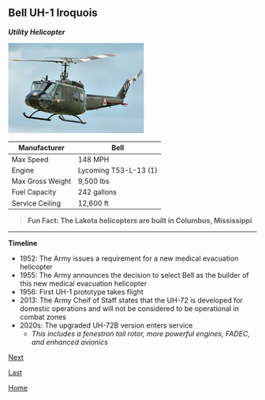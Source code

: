 ## Bell UH-1 Iroquois
_**Utility Helicopter**_

![Bell](download.jpg)


| Manufacturer | Bell |
| ----------- | ----------- |
|  Max Speed | 148 MPH |
| Engine | Lycoming T53-L-13 (1)  |
| Max Gross Weight | 9,500 lbs |
| Fuel Capacity | 242 gallons | 
| Service Ceiling | 12,600 ft | 


> **Fun Fact: The Lakota helicopters are built in Columbus, Mississippi** 
---
**Timeline**
- 1952: The Army issues a requirement for a new medical evacuation helicopter
- 1955: The Army announces the decision to select Bell as the builder of this new medical evacuation helicopter
- 1956: First UH-1 prototype takes flight
- 2013: The Army Cheif of Staff states that the UH-72 is developed for domestic operations and will not be considered to be operational in combat zones 
- 2020s: The upgraded UH-72B version enters service
    - _This includes a fenestron tail rotor, more powerful engines, FADEC, and enhanced avionics_

[Next](Chinook.md)

[Last](Lakota.md)

[Home](README.md)
